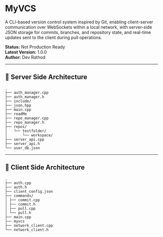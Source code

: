 # MyVCS  

A CLI-based version control system inspired by Git, enabling client-server communication over WebSockets within a local network, with server-side JSON storage for commits, branches, and repository state, and real-time updates sent to the client during pull operations.  

**Status:** Not Production Ready  
**Latest Version:** 1.0.0  
**Author:** Dev Rathod  

---

## 📂 Server Side Architecture  

```text
.
├── auth_manager.cpp
├── auth_manager.h
├── include/
├── json.hpp
├── main.cpp
├── readMe
├── repo_manager.cpp
├── repo_manager.h
├── repos/
│   └── testfolder/
│       └── workspace/
├── server_api.cpp
├── server_api.h
└── user_db.json
```
---

## 📂 Client Side Architecture  


```text
.
├── auth.cpp
├── auth.h
├── client_config.json
├── commands/
│ ├── commit.cpp
│ ├── commit.h
│ ├── pull.cpp
│ └── pull.h
├── main.cpp
├── myvcs
├── network_client.cpp
└── network_client.h
```

